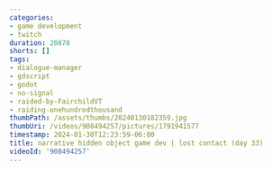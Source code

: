 ```yaml
---
categories:
- game development
- twitch
duration: 20878
shorts: []
tags:
- dialogue-manager
- gdscript
- godot
- no-signal
- raided-by-FairchildVT
- raiding-onehundredthousand
thumbPath: /assets/thumbs/20240130182359.jpg
thumbUri: /videos/908494257/pictures/1791941577
timestamp: 2024-01-30T12:23:59-06:00
title: narrative hidden object game dev | lost contact (day 33)
videoId: '908494257'
---
```

